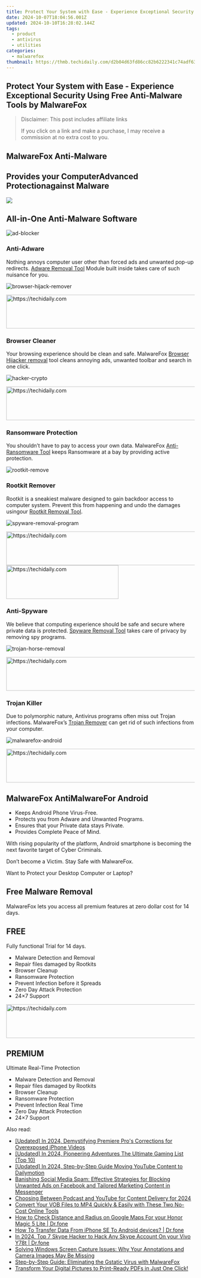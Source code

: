 ```yaml
---
title: Protect Your System with Ease - Experience Exceptional Security Using Free Anti-Malware Tools by MalwareFox
date: 2024-10-07T18:04:56.001Z
updated: 2024-10-10T16:28:02.144Z
tags:
  - product
  - antivirus
  - utilities
categories:
  - malwarefox
thumbnail: https://thmb.techidaily.com/d2b04d63fd86cc82b6222341c74adf6327b494c09e7a92e5a7589ca57209ebbc.jpg
---
```


## Protect Your System with Ease - Experience Exceptional Security Using Free Anti-Malware Tools by MalwareFox

>  Disclaimer: This post includes affiliate links
>
>  If you click on a link and make a purchase, I may receive a commission at no extra cost to you.
>

## ​MalwareFox Anti-Malware

## Provides your ComputerAdvanced ​Protectionagainst Malware

![](https://malwarefox.com/wp-content/uploads/2017/03/laptop_fox_24_new.png)

## ​All-in-One Anti-Malware Software

![](https://malwarefox.com/wp-content/uploads/2018/07/ad-blocker.png "ad-blocker")

### Anti-​Adware

​Nothing ​annoys computer user other than forced ads and unwanted pop-up redirects. ​[Adware Removal Tool](https://tools.techidaily.com/malwarefox/products/) Module built inside takes care of such nuisance for you.

![](https://malwarefox.com/wp-content/uploads/2018/07/browser-hijack-remover.png "browser-hijack-remover")

<!-- affiliate ads begin -->
<a href="https://aligracehair.sjv.io/c/5597632/2012434/19272" target="_top" id="2012434">
  <img src="//a.impactradius-go.com/display-ad/19272-2012434" border="0" alt="https://techidaily.com" width="728" height="90"/>
</a>
<img height="0" width="0" src="https://aligracehair.sjv.io/i/5597632/2012434/19272" style="position:absolute;visibility:hidden;" border="0" />
<!-- affiliate ads end -->

### Browser Cleaner

Your browsing experience should be clean and safe. MalwareFox [Browser Hijacker remov​al](https://tools.techidaily.com/malwarefox/products/) tool cleans annoying ads, unwanted toolbar and search in one click.

![](https://malwarefox.com/wp-content/uploads/2018/07/hacker-crypto.png "hacker-crypto")

<!-- affiliate ads begin -->
<a href="https://coinrule.sjv.io/c/5597632/1610918/18409" target="_top" id="1610918">
  <img src="//a.impactradius-go.com/display-ad/18409-1610918" border="0" alt="https://techidaily.com" width="728" height="90"/>
</a>
<img height="0" width="0" src="https://coinrule.sjv.io/i/5597632/1610918/18409" style="position:absolute;visibility:hidden;" border="0" />
<!-- affiliate ads end -->

### ​Ransomware Protection

You shouldn’t have to pay to access your own data. MalwareFox [Anti-Ransomware Tool](https://tools.techidaily.com/malwarefox/products/) keeps Ransomware at a bay by providing active protection.

![](https://malwarefox.com/wp-content/uploads/2018/07/rootkit-remove.png "rootkit-remove")

### ​Rootkit Remover

​Rootkit is a sneakiest malware designed to gain backdoor access to computer system. Prevent this from happening and undo the damages using ​our [Rootkit Remo​val Tool](https://tools.techidaily.com/malwarefox/products/).

![](https://malwarefox.com/wp-content/uploads/2018/07/spyware-removal-program.png "spyware-removal-program")

<!-- affiliate ads begin -->
<a href="https://appsumo.8odi.net/c/5597632/1062447/7443" target="_top" id="1062447">
  <img src="//a.impactradius-go.com/display-ad/7443-1062447" border="0" alt="https://techidaily.com" width="600" height="90"/>
</a>
<img height="0" width="0" src="https://appsumo.8odi.net/i/5597632/1062447/7443" style="position:absolute;visibility:hidden;" border="0" />
<!-- affiliate ads end -->

<!-- affiliate ads begin -->
<a href="https://aligracehair.sjv.io/c/5597632/1886015/19272" target="_top" id="1886015">
  <img src="//a.impactradius-go.com/display-ad/19272-1886015" border="0" alt="https://techidaily.com" width="300" height="90"/>
</a>
<img height="0" width="0" src="https://aligracehair.sjv.io/i/5597632/1886015/19272" style="position:absolute;visibility:hidden;" border="0" />
<!-- affiliate ads end -->

### ​Anti-Spyware

​We believe that computing experience should be safe and secure where private data is protected. [Spyware Removal Tool](https://tools.techidaily.com/malwarefox/products/) takes care of privacy by removing spy programs.

![](https://malwarefox.com/wp-content/uploads/2018/07/trojan-horse-removal.png "trojan-horse-removal")

<!-- affiliate ads begin -->
<a href="https://appsumo.8odi.net/c/5597632/2094421/7443" target="_top" id="2094421">
  <img src="//a.impactradius-go.com/display-ad/7443-2094421" border="0" alt="https://techidaily.com" width="728" height="90"/>
</a>
<img height="0" width="0" src="https://appsumo.8odi.net/i/5597632/2094421/7443" style="position:absolute;visibility:hidden;" border="0" />
<!-- affiliate ads end -->

### ​​Trojan Killer

​Due to polymorphic nature, Antivirus programs often miss out Trojan ​infections. MalwareFox’s [Trojan Remover](https://tools.techidaily.com/malwarefox/products/) can get rid of such infections from your computer.

![](https://malwarefox.com/wp-content/uploads/2018/07/malwarefox-android.png "malwarefox-android")

<!-- affiliate ads begin -->
<a href="https://imp.i357552.net/c/5597632/1030380/11832" target="_top" id="1030380">
  <img src="//a.impactradius-go.com/display-ad/11832-1030380" border="0" alt="https://techidaily.com" width="720" height="90"/>
</a>
<img height="0" width="0" src="https://imp.i357552.net/i/5597632/1030380/11832" style="position:absolute;visibility:hidden;" border="0" />
<!-- affiliate ads end -->

## MalwareFox AntiMalware**For Android**

* ​Keeps Android Phone Virus-Free.
* ​Protects you from Adware and Unwanted Programs.
* ​Ensures that your Private data stays Private.
* Provides ​Complete Peace of Mind.

​With rising popularity of the platform, Android smartphone​ is becoming the next favorite target of Cyber Criminals.

Don’t become a Victim. Stay Safe with MalwareFox.

​Want to Protect your Desktop Computer or Laptop?

## Free Malware Removal

MalwareFox lets you access all premium features at zero dollar cost for 14 days.

## FREE

Fully functional Trial for 14 days.

* Malware Detection and Removal
* Repair files damaged by Rootkits
* Browser Cleanup
* Ransomware Protection
* Prevent Infection before it Spreads
* Zero Day Attack Protection
* 24×7 Support

<!-- affiliate ads begin -->
<a href="https://zebaoaffiliateprogram.pxf.io/c/5597632/2137973/21526" target="_top" id="2137973">
  <img src="//a.impactradius-go.com/display-ad/21526-2137973" border="0" alt="https://techidaily.com" width="728" height="90"/>
</a>
<img height="0" width="0" src="https://zebaoaffiliateprogram.pxf.io/i/5597632/2137973/21526" style="position:absolute;visibility:hidden;" border="0" />
<!-- affiliate ads end -->

## PREMIUM

Ultimate Real-Time Protection

* Malware Detection and Removal
* Repair files damaged by Rootkits
* Browser Cleanup
* Ransomware Protection
* Prevent Infection Real Time
* Zero Day Attack Protection
* 24×7 Support

<ins class="adsbygoogle"
     style="display:block"
     data-ad-format="autorelaxed"
     data-ad-client="ca-pub-7571918770474297"
     data-ad-slot="1223367746"></ins>

<ins class="adsbygoogle"
     style="display:block"
     data-ad-client="ca-pub-7571918770474297"
     data-ad-slot="8358498916"
     data-ad-format="auto"
     data-full-width-responsive="true"></ins>

<span class="atpl-alsoreadstyle">Also read:</span>
<div><ul>
<li><a href="https://fox-info.techidaily.com/updated-in-2024-demystifying-premiere-pros-corrections-for-overexposed-iphone-videos/"><u>[Updated] In 2024, Demystifying Premiere Pro's Corrections for Overexposed iPhone Videos</u></a></li>
<li><a href="https://screen-activity-recording.techidaily.com/updated-in-2024-pioneering-adventures-the-ultimate-gaming-list-top-10/"><u>[Updated] In 2024, Pioneering Adventures The Ultimate Gaming List (Top 10)</u></a></li>
<li><a href="https://youtube-zero.techidaily.com/ed-in-2024-step-by-step-guide-moving-youtube-content-to-dailymotion/"><u>[Updated] In 2024, Step-by-Step Guide Moving YouTube Content to Dailymotion</u></a></li>
<li><a href="https://win-updates.techidaily.com/banishing-social-media-spam-effective-strategies-for-blocking-unwanted-ads-on-facebook-and-tailored-marketing-content-in-messenger/"><u>Banishing Social Media Spam: Effective Strategies for Blocking Unwanted Ads on Facebook and Tailored Marketing Content in Messenger</u></a></li>
<li><a href="https://article-tips.techidaily.com/choosing-between-podcast-and-youtube-for-content-delivery-for-2024/"><u>Choosing Between Podcast and YouTube for Content Delivery for 2024</u></a></li>
<li><a href="https://win-updates.techidaily.com/convert-your-vob-files-to-mp4-quickly-and-easily-with-these-two-no-cost-online-tools/"><u>Convert Your VOB Files to MP4 Quickly & Easily with These Two No-Cost Online Tools</u></a></li>
<li><a href="https://android-location-track.techidaily.com/how-to-check-distance-and-radius-on-google-maps-for-your-honor-magic-5-lite-drfone-by-drfone-virtual-android/"><u>How to Check Distance and Radius on Google Maps For your Honor Magic 5 Lite | Dr.fone</u></a></li>
<li><a href="https://review-topics.techidaily.com/how-to-transfer-data-from-iphone-se-to-android-devices-drfone-by-drfone-transfer-data-from-ios-transfer-data-from-ios/"><u>How To Transfer Data From iPhone SE To Android devices? | Dr.fone</u></a></li>
<li><a href="https://review-topics.techidaily.com/in-2024-top-7-skype-hacker-to-hack-any-skype-account-on-your-vivo-y78t-drfone-by-drfone-virtual-android/"><u>In 2024, Top 7 Skype Hacker to Hack Any Skype Account On your Vivo Y78t | Dr.fone</u></a></li>
<li><a href="https://win-updates.techidaily.com/solving-windows-screen-capture-issues-why-your-annotations-and-camera-images-may-be-missing/"><u>Solving Windows Screen Capture Issues: Why Your Annotations and Camera Images May Be Missing</u></a></li>
<li><a href="https://win-updates.techidaily.com/step-by-step-guide-eliminating-the-gstatic-virus-with-malwarefox/"><u>Step-by-Step Guide: Eliminating the Gstatic Virus with MalwareFox</u></a></li>
<li><a href="https://win-updates.techidaily.com/transform-your-digital-pictures-to-print-ready-pdfs-in-just-one-click/"><u>Transform Your Digital Pictures to Print-Ready PDFs in Just One Click!</u></a></li>
</ul></div>

